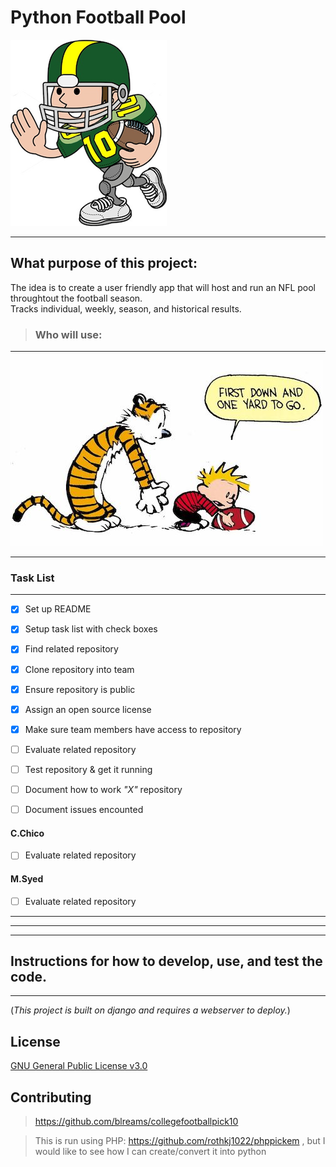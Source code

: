 # Python Football Pool 

![alt text](/images/p.png)

___

## What purpose of this project: 

The idea is to create a user friendly app that will host and run an NFL pool throughtout the football season.  
Tracks individual, weekly, season, and historical results.

>### Who will use: 


___
![alt text](/images/ch.jpg)
___

### Task List
____
- [x] Set up README
- [x] Setup task list with check boxes
- [x] Find related repository
- [x] Clone repository into team
- [x] Ensure repository is public
- [x] Assign an open source license
- [x] Make sure team members have access to repository

- [ ] Evaluate related repository
- [ ] Test repository & get it running
- [ ] Document how to work *"X"* repository 
- [ ] Document issues encounted



#### C.Chico

- [ ] Evaluate related repository

#### M.Syed

- [ ] Evaluate related repository

___
___
___



## Instructions for how to develop, use, and test the code.
___
(*This project is built on django and requires a webserver to deploy.*)




## License

[GNU General Public License v3.0](https://choosealicense.com/licenses/gpl-3.0/)


## Contributing

> https://github.com/blreams/collegefootballpick10

> This is run using PHP: https://github.com/rothkj1022/phppickem , but I would like to see how I can create/convert it into python 



